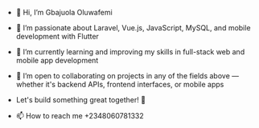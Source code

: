 - 👋 Hi, I’m Gbajuola Oluwafemi 
- 👀 I’m passionate about Laravel, Vue.js, JavaScript, MySQL, and mobile development with Flutter

- 🌱 I’m currently learning and improving my skills in full-stack web and mobile app development

- 💞️ I’m open to collaborating on projects in any of the fields above — whether it's backend APIs, frontend interfaces, or mobile apps

- Let's build something great together! 🚀
- 📫 How to reach me +2348060781332

<!---
BeTure20/BeTure20 is a ✨ special ✨ repository because its `README.md` (this file) appears on your GitHub profile.
You can click the Preview link to take a look at your changes.
--->
